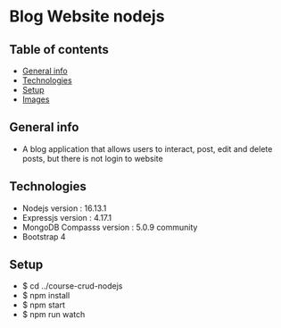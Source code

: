 # Blog Website nodejs
## Table of contents
* [General info](#general-info)
* [Technologies](#technologies)
* [Setup](#setup)
* [Images](#images)
## General info
* A blog application that allows users to interact, post, edit and delete posts, but there is not login to website 
## Technologies
* Nodejs version : 16.13.1
* Expressjs version :  4.17.1
* MongoDB Compasss version : 5.0.9 community
* Bootstrap 4

## Setup
* $ cd ../course-crud-nodejs
* $ npm install
* $ npm start
* $ npm run watch